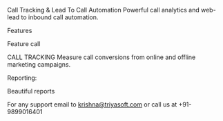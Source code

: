 Call Tracking &
Lead To Call Automation
Powerful call analytics and web-lead to inbound call automation.

Features

Feature call

CALL TRACKING
Measure call conversions from online and offline marketing campaigns. 

Reporting: 

Beautiful reports

For any support email to krishna@triyasoft.com or call us at +91-9899016401

